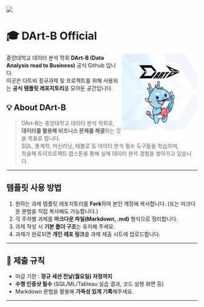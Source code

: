<img src="https://capsule-render.vercel.app/api?type=cylinder&color=0:C5C7CC,100:6E7277&height=200&text=DArt-B%20Github&fontColor=ffffff&fontSize=52&fontAlign=50&fontAlignY=42&desc=중앙대학교%20데이터%20분석학회&descSize=22&descAlign=50&descAlignY=80" />

# 🎓 DArt-B Official 
<img align="right" src="./images/Dartb.png" width="200" />

중앙대학교 데이터 분석 학회 **DArt-B (Data Analysis road to Business)** 공식 Github 입니다. <br>
이곳은 다트비 정규과제 및 프로젝트를 위해 사용되는 **공식 템플릿 레포지토리**를 모아둔 공간입니다. 


## 💡 About DArt-B
> DArt-B는 중앙대학교 데이터 분석 학회로,  
> **데이터를 활용해 비즈니스 문제를 해결**하는 것을 목표로 합니다.  
> SQL, 통계학, 머신러닝, 태블로 등 데이터 분석 필수 도구들을 학습하며,  
> 학술제·토이프로젝트·캡스톤을 통해 실제 데이터 분석 경험을 쌓아가고 있습니다.

---

## 템플릿 사용 방법

1. 원하는 과제 템플릿 레포지토리를 **Fork**하여 본인 계정에 복사합니다. (또는 마크다운 문법을 직접 복사해도 가능합니다.)
2. 각 주차별 과제를 **마크다운 파일(Markdown, .md)** 형식으로 정리합니다.  
3. 과제 작성 시 **기본 폴더 구조**는 유지해 주세요.  
4. 과제가 완료되면 **개인 레포 링크**를 과제 제출 시트에 업로드합니다.  

---

## 📝 제출 규칙

- 마감 기한 : **정규 세션 전날(월요일) 자정까지**  
- **수행 인증샷 필수** (SQL/ML/Tableau 실습 결과, 코드 실행 화면 등)  
- Markdown 문법을 활용해 **가독성 있게 기록**해주세요.  

---
